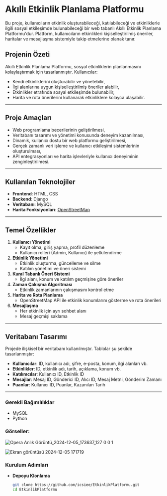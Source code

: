 # Akıllı Etkinlik Planlama Platformu

Bu proje, kullanıcıların etkinlik oluşturabileceği, katılabileceği ve etkinliklerle ilgili sosyal etkileşimde bulunabileceği bir web tabanlı Akıllı Etkinlik Planlama Platformu'dur. Platform, kullanıcıların etkinlikleri kişiselleştirilmiş öneriler, haritalar ve mesajlaşma sistemiyle takip etmelerine olanak tanır.

## Projenin Özeti

Akıllı Etkinlik Planlama Platformu, sosyal etkinliklerin planlanmasını kolaylaştırmak için tasarlanmıştır. Kullanıcılar:
- Kendi etkinliklerini oluşturabilir ve yönetebilir,
- İlgi alanlarına uygun kişiselleştirilmiş öneriler alabilir,
- Etkinlikler etrafında sosyal etkileşimde bulunabilir,
- Harita ve rota önerilerini kullanarak etkinliklere kolayca ulaşabilir.

---

## Proje Amaçları

- Web programlama becerilerinin geliştirilmesi,
- Veritabanı tasarımı ve yönetimi konusunda deneyim kazanılması,
- Dinamik, kullanıcı dostu bir web platformu geliştirilmesi,
- Gerçek zamanlı veri işleme ve kullanıcı etkileşimi sistemlerinin oluşturulması,
- API entegrasyonları ve harita işlevleriyle kullanıcı deneyiminin zenginleştirilmesi.

---

## Kullanılan Teknolojiler

- **Frontend**: HTML, CSS
- **Backend**: Django
- **Veritabanı**: MySQL
- **Harita Fonksiyonları**: [OpenStreetMap](https://www.openstreetmap.org)

---

## Temel Özellikler

1. **Kullanıcı Yönetimi**
   - Kayıt olma, giriş yapma, profil düzenleme
   - Kullanıcı rolleri (Admin, Kullanıcı) ile yetkilendirme
2. **Etkinlik Yönetimi**
   - Etkinlik oluşturma, güncelleme ve silme
   - Katılım yönetimi ve öneri sistemi
3. **Kural Tabanlı Öneri Sistemi**
   - İlgi alanı, konum ve katılım geçmişine göre öneriler
4. **Zaman Çakışma Algoritması**
   - Etkinlik zamanlarının çakışmasını kontrol etme
5. **Harita ve Rota Planlama**
   - OpenStreetMap API ile etkinlik konumlarını gösterme ve rota önerileri
6. **Mesajlaşma**
   - Her etkinlik için ayrı sohbet alanı
   - Mesaj geçmişi saklama

---

## Veritabanı Tasarımı

Projede ilişkisel bir veritabanı kullanılmıştır. Tablolar şu şekilde tasarlanmıştır:
- **Kullanıcılar**: ID, kullanıcı adı, şifre, e-posta, konum, ilgi alanları vb.
- **Etkinlikler**: ID, etkinlik adı, tarih, açıklama, konum vb.
- **Katılımcılar**: Kullanıcı ID, Etkinlik ID
- **Mesajlar**: Mesaj ID, Gönderici ID, Alıcı ID, Mesaj Metni, Gönderim Zamanı
- **Puanlar**: Kullanıcı ID, Puanlar, Kazanılan Tarih

---


### Gerekli Bağımlılıklar
- MySQL
- Python 


### Görseller:
![Opera Anlık Görüntü_2024-12-05_173637_127 0 0 1](https://github.com/user-attachments/assets/98c6d898-8470-401e-b0ab-7d0309ea5e59)

![Ekran görüntüsü 2024-12-05 171719](https://github.com/user-attachments/assets/80d25a09-d728-4a49-a75e-7494428e09ba)


### Kurulum Adımları
- **Depoyu Klonlama** 
  ```bash
  git clone https://github.com/icsiee/EtkinlikPlatformu.git
  cd EtkinlikPlatformu

